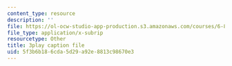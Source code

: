 ```yaml
---
content_type: resource
description: ''
file: https://ol-ocw-studio-app-production.s3.amazonaws.com/courses/6-858-computer-systems-security-fall-2014/5f3b6b186cda5d29a92e8813c98670e3_q1OF_0ICt9A.vtt
file_type: application/x-subrip
resourcetype: Other
title: 3play caption file
uid: 5f3b6b18-6cda-5d29-a92e-8813c98670e3
---
```

